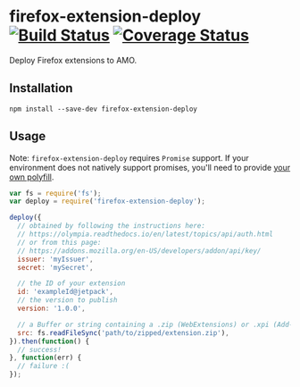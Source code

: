# firefox-extension-deploy [![Build Status](https://travis-ci.org/erikdesjardins/firefox-extension-deploy.svg?branch=master)](https://travis-ci.org/erikdesjardins/firefox-extension-deploy) [![Coverage Status](https://coveralls.io/repos/github/erikdesjardins/firefox-extension-deploy/badge.svg?branch=master)](https://coveralls.io/github/erikdesjardins/firefox-extension-deploy?branch=master)

Deploy Firefox extensions to AMO.

## Installation

`npm install --save-dev firefox-extension-deploy`

## Usage

Note: `firefox-extension-deploy` requires `Promise` support.
If your environment does not natively support promises, you'll need to provide [your own polyfill](https://github.com/floatdrop/pinkie).

```js
var fs = require('fs');
var deploy = require('firefox-extension-deploy');

deploy({
  // obtained by following the instructions here:
  // https://olympia.readthedocs.io/en/latest/topics/api/auth.html
  // or from this page:
  // https://addons.mozilla.org/en-US/developers/addon/api/key/
  issuer: 'myIssuer',
  secret: 'mySecret',

  // the ID of your extension
  id: 'exampleId@jetpack',
  // the version to publish
  version: '1.0.0',

  // a Buffer or string containing a .zip (WebExtensions) or .xpi (Add-on SDK)
  src: fs.readFileSync('path/to/zipped/extension.zip'),
}).then(function() {
  // success!
}, function(err) {
  // failure :(
});
```
